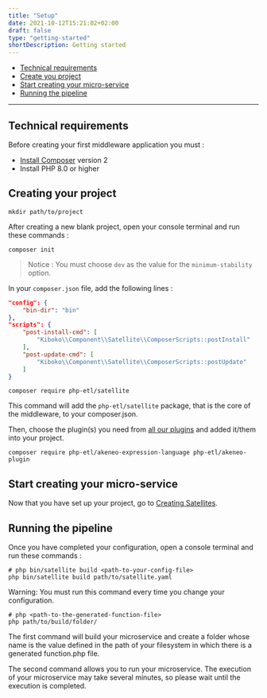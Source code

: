 ```yaml
---
title: "Setup"
date: 2021-10-12T15:21:02+02:00
draft: false
type: "getting-started"
shortDescription: Getting started
---
```


- [Technical requirements](#technical-requirements)
- [Create you project](#creating-your-project)
- [Start creating your micro-service](#start-creating-your-micro-service)
- [Running the pipeline](#running-the-pipeline)
    
---

## Technical requirements

Before creating your first middleware application you must :

- [Install Composer](https://getcomposer.org/download/) version 2
- Install PHP 8.0 or higher

## Creating your project

```shell
mkdir path/to/project
```

After creating a new blank project, open your console terminal and run these commands :

```shell
composer init
```

> Notice : You must choose `dev` as the value for the `minimum-stability` option.

In your `composer.json` file, add the following lines :

```json
"config": {
    "bin-dir": "bin"
},
"scripts": {
    "post-install-cmd": [
        "Kiboko\\Component\\Satellite\\ComposerScripts::postInstall"
    ],
    "post-update-cmd": [
        "Kiboko\\Component\\Satellite\\ComposerScripts::postUpdate"
    ]
}
```

```shell
composer require php-etl/satellite
```

This command will add the `php-etl/satellite` package, that is the core of the middleware, to your composer.json.

Then, choose the plugin(s) you need from [all our plugins](../../connectivity) and added it/them into your project.

```shell
composer require php-etl/akeneo-expression-language php-etl/akeneo-plugin
```

## Start creating your micro-service

Now that you have set up your project, go to [Creating Satellites](../satellite).

## Running the pipeline

Once you have completed your configuration, open a console terminal and run these commands :

```shell
# php bin/satellite build <path-to-your-config-file>
php bin/satellite build path/to/satellite.yaml
```

Warning: You must run this command every time you change your configuration. 

```shell
# php <path-to-the-generated-function-file>
php path/to/build/folder/
```

The first command will build your microservice and create a folder whose name is the value defined in the path of your
filesystem in which there is a generated function.php file.

The second command allows you to run your microservice. The execution of your microservice may take several minutes, 
so please wait until the execution is completed.
